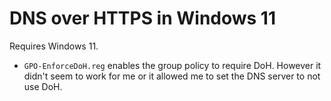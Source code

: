 # DNS over HTTPS in Windows 11

Requires Windows 11.

* `GPO-EnforceDoH.reg` enables the group policy to require DoH. However it
  didn't seem to work for me or it allowed me to set the DNS server to not
  use DoH.
